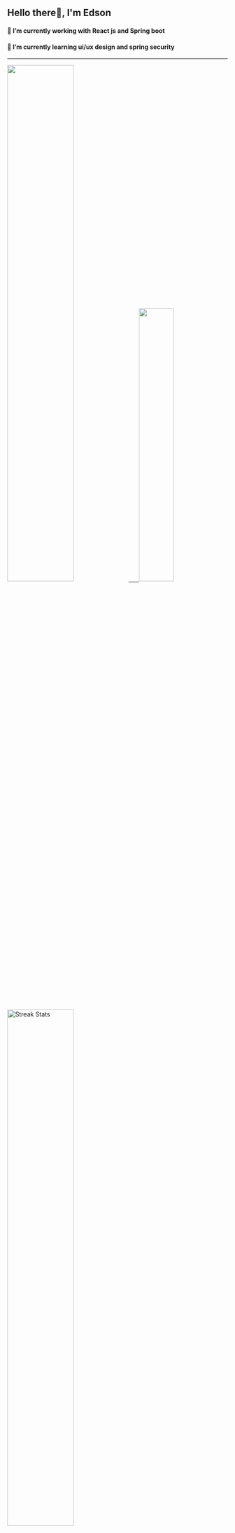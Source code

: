 
## Hello there👋, I'm Edson 

#### 🔭 I’m currently working with React js and Spring boot 
#### 🌱 I’m currently learning ui/ux design and spring security
---
    
  

 <p align="left">
  <a href="https://github.com/EdsonNhancale">
  <img width=55% src="https://github-readme-stats.vercel.app/api?username=EdsonNhancale&show_icons=true&theme=dracula&include_all_commits=true&count_private=true"/>&nbsp;&nbsp;&nbsp;&nbsp;&nbsp;
  <img  width=40% src="https://github-readme-stats.vercel.app/api/top-langs/?username=EdsonNhancale&layout=compact&langs_count=7&theme=dracula"/>
</p>

  <p align="left">
    <a href="https://github.com/EdsonNhancale"><img width=55% alt="Streak Stats" src="https://github-readme-streak-stats.herokuapp.com/?user=EdsonNhancale&theme=dracula"/></a>
   </p>

 
 <!--START_SECTION:waka-->

```txt
From: 16 November 2022 - To: 29 August 2023

Total Time: 588 hrs 32 mins

JavaScript        384 hrs 4 mins  ████████████████▒░░░░░░░░   65.26 %
TypeScript        130 hrs 27 mins █████▓░░░░░░░░░░░░░░░░░░░   22.17 %
JSON              14 hrs 16 mins  ▓░░░░░░░░░░░░░░░░░░░░░░░░   02.43 %
Dart              14 hrs 6 mins   ▓░░░░░░░░░░░░░░░░░░░░░░░░   02.40 %
Other             9 hrs 33 mins   ▒░░░░░░░░░░░░░░░░░░░░░░░░   01.62 %
```

<!--END_SECTION:waka-->

<div> 
  <a href="www.linkedin.com/in/edson-nhancale-7849781a6" target="_blank"><img src="https://img.shields.io/badge/-LinkedIn-%230077B5?style=for-the-badge&logo=linkedin&logoColor=white" target="_blank"></a> 

</div>


